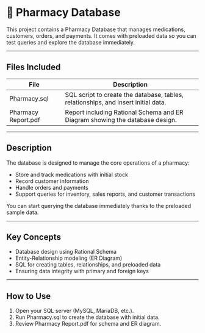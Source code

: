 # 🏥 Pharmacy Database

This project contains a Pharmacy Database that manages medications, customers, orders, and payments. 
It comes with preloaded data so you can test queries and explore the database immediately.

---

## Files Included
File | Description
-----|-------------
Pharmacy.sql | SQL script to create the database, tables, relationships, and insert initial data.
Pharmacy Report.pdf | Report including Rational Schema and ER Diagram showing the database design.

---

## Description
The database is designed to manage the core operations of a pharmacy:  

- Store and track medications with initial stock
- Record customer information
- Handle orders and payments
- Support queries for inventory, sales reports, and customer transactions

You can start querying the database immediately thanks to the preloaded sample data.

---

## Key Concepts
- Database design using Rational Schema
- Entity-Relationship modeling (ER Diagram)
- SQL for creating tables, relationships, and preloaded data
- Ensuring data integrity with primary and foreign keys

---

## How to Use
1. Open your SQL server (MySQL, MariaDB, etc.).
2. Run Pharmacy.sql to create the database with initial data.
3. Review Pharmacy Report.pdf for schema and ER diagram.
